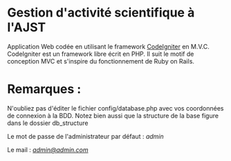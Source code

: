 Gestion d'activité scientifique à l'AJST
================
Application Web codée en utilisant le framework [CodeIgniter](http://ellislab.com/codeigniter/) en M.V.C.
CodeIgniter est un framework libre écrit en PHP. Il suit le motif de conception MVC et s'inspire du fonctionnement de Ruby on Rails. 


Remarques :
================
N'oubliez pas d'éditer le fichier config/database.php avec vos coordonnées de connexion à la BDD. Notez bien aussi que la structure de la base figure dans le dossier db_structure

Le mot de passe de l'administrateur par défaut : *admin*

Le mail : *admin@admin.com*
